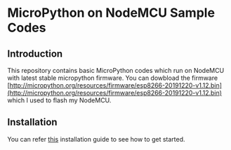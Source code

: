 # MicroPython on NodeMCU Sample Codes

## Introduction

This repository contains basic MicroPython codes which run on NodeMCU with latest stable micropython firmware. You can dowbload the firmware [http://micropython.org/resources/firmware/esp8266-20191220-v1.12.bin](http://micropython.org/resources/firmware/esp8266-20191220-v1.12.bin) which I used to flash my NodeMCU.

## Installation

You can refer [this](https://github.com/Chester-King/MicroPython-NodeMCU-Installation) installation guide to see how to get started.
